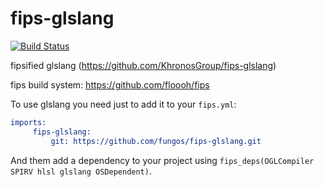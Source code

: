 fips-glslang
=========

[![Build Status](https://travis-ci.org/fungos/fips-glslang.svg?branch=travis-ci)](https://travis-ci.org/fungos/fips-glslang)

fipsified glslang (https://github.com/KhronosGroup/fips-glslang)

fips build system: https://github.com/floooh/fips

To use glslang you need just to add it to your `fips.yml`:

```cmake
imports:
     fips-glslang:
         git: https://github.com/fungos/fips-glslang.git
```

And them add a dependency to your project using `fips_deps(OGLCompiler SPIRV hlsl glslang OSDependent)`.